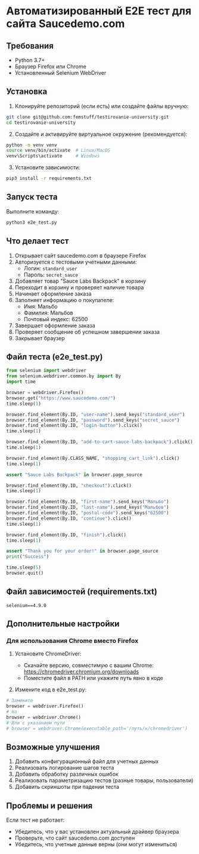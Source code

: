 # Автоматизированный E2E тест для сайта Saucedemo.com

## Требования

- Python 3.7+
- Браузер Firefox или Chrome
- Установленный Selenium WebDriver

## Установка

1. Клонируйте репозиторий (если есть) или создайте файлы вручную:

```bash
git clone git@github.com:femstuff/testirovanie-university.git
cd testirovanie-university
```

2. Создайте и активируйте виртуальное окружение (рекомендуется):

```bash
python -m venv venv
source venv/bin/activate  # Linux/MacOS
venv\Scripts\activate     # Windows
```

3. Установите зависимости:

```bash
pip3 install -r requirements.txt
```

## Запуск теста

Выполните команду:

```bash
python3 e2e_test.py
```

## Что делает тест

1. Открывает сайт saucedemo.com в браузере Firefox
2. Авторизуется с тестовыми учетными данными:
   - Логин: `standard_user`
   - Пароль: `secret_sauce`
3. Добавляет товар "Sauce Labs Backpack" в корзину
4. Переходит в корзину и проверяет наличие товара
5. Начинает оформление заказа
6. Заполняет информацию о покупателе:
   - Имя: Мальбо
   - Фамилия: Мальбов
   - Почтовый индекс: 62500
7. Завершает оформление заказа
8. Проверяет сообщение об успешном завершении заказа
9. Закрывает браузер

## Файл теста (e2e_test.py)

```python
from selenium import webdriver
from selenium.webdriver.common.by import By
import time

browser = webdriver.Firefox()
browser.get("https://www.saucedemo.com/")
time.sleep(1)

browser.find_element(By.ID, "user-name").send_keys("standard_user")
browser.find_element(By.ID, "password").send_keys("secret_sauce")
browser.find_element(By.ID, "login-button").click()
time.sleep(1)

browser.find_element(By.ID, "add-to-cart-sauce-labs-backpack").click()
time.sleep(1)

browser.find_element(By.CLASS_NAME, "shopping_cart_link").click()
time.sleep(1)

assert "Sauce Labs Backpack" in browser.page_source

browser.find_element(By.ID, "checkout").click()
time.sleep(1)

browser.find_element(By.ID, "first-name").send_keys("Мальбо")
browser.find_element(By.ID, "last-name").send_keys("Мальбов")
browser.find_element(By.ID, "postal-code").send_keys("62500")
browser.find_element(By.ID, "continue").click()
time.sleep(1)

browser.find_element(By.ID, "finish").click()
time.sleep(1)

assert "Thank you for your order!" in browser.page_source
print("Success")

time.sleep(5)
browser.quit()
```

## Файл зависимостей (requirements.txt)

```
selenium==4.9.0
```

## Дополнительные настройки

### Для использования Chrome вместо Firefox

1. Установите ChromeDriver:
   - Скачайте версию, совместимую с вашим Chrome: https://chromedriver.chromium.org/downloads
   - Поместите файл в PATH или укажите путь явно в коде

2. Измените код в e2e_test.py:

```python
# Замените
browser = webdriver.Firefox()
# На
browser = webdriver.Chrome()
# Или с указанием пути
# browser = webdriver.Chrome(executable_path='/путь/к/chromedriver')
```

## Возможные улучшения

1. Добавить конфигурационный файл для учетных данных
2. Реализовать логирование шагов теста
3. Добавить обработку различных ошибок
4. Реализовать параметризацию тестов (разные товары, пользователи)
5. Добавить скриншоты при падении теста

## Проблемы и решения

Если тест не работает:
- Убедитесь, что у вас установлен актуальный драйвер браузера
- Проверьте, что сайт saucedemo.com доступен
- Убедитесь, что учетные данные верны (они могут измениться)